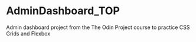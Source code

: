 # AdminDashboard_TOP
Admin dashboard project from the The Odin Project course to practice CSS Grids and Flexbox
